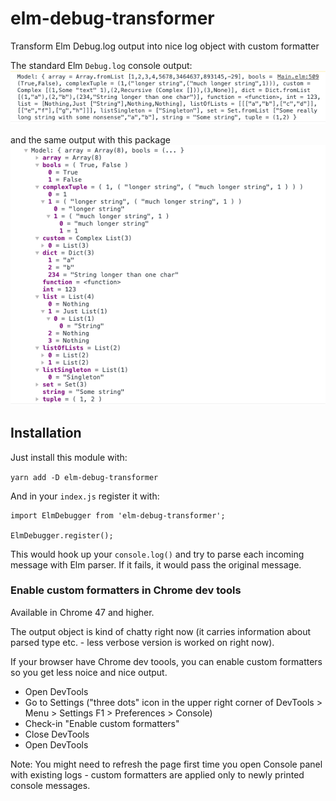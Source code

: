 # elm-debug-transformer
Transform Elm Debug.log output into nice log object with custom formatter

The standard Elm `Debug.log` console output:
![Elm Debug.log in console without formatter](img/ugly_output.png)

and the same output with this package 
![Elm Debug.log with this package and custom formatter enabled in Chrome](img/nice_output.png)


## Installation

Just install this module with:

```yarn add -D elm-debug-transformer```

And in your `index.js` register it with:

```
import ElmDebugger from 'elm-debug-transformer';

ElmDebugger.register();
```

This would hook up your `console.log()` and try to parse each incoming message with Elm parser. If it fails, it would pass the original message.

### Enable custom formatters in Chrome dev tools
Available in Chrome 47 and higher.

The output object is kind of chatty right now (it carries information about parsed type etc. - less verbose version is worked on right now). 

If your browser have Chrome dev toools, you can enable custom formatters so you get less noice and nice output.

  - Open DevTools
  - Go to Settings ("three dots" icon in the upper right corner of DevTools > Menu > Settings F1 > Preferences > Console)
  - Check-in "Enable custom formatters"
  - Close DevTools
  - Open DevTools

Note: You might need to refresh the page first time you open Console panel with existing logs - custom formatters are applied only to newly printed console messages.


